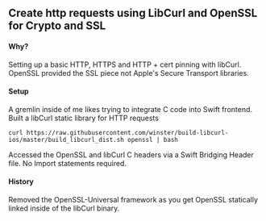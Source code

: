 ## Create http requests using LibCurl and OpenSSL for Crypto and SSL

#### Why?
Setting up a basic HTTP, HTTPS and HTTP + cert pinning with libCurl.  OpenSSL provided the SSL piece not Apple's Secure Transport libraries.

#### Setup
A gremlin inside of me likes trying to integrate C code into Swift frontend.  Built a libCurl static library for HTTP requests

`curl https://raw.githubusercontent.com/winster/build-libcurl-ios/master/build_libcurl_dist.sh openssl | bash`

Accessed the OpenSSL and libCurl C headers via a Swift Bridging Header file. No Import statements required.

####  History
Removed the OpenSSL-Universal framework as you get OpenSSL statically linked inside of the libCurl binary.
